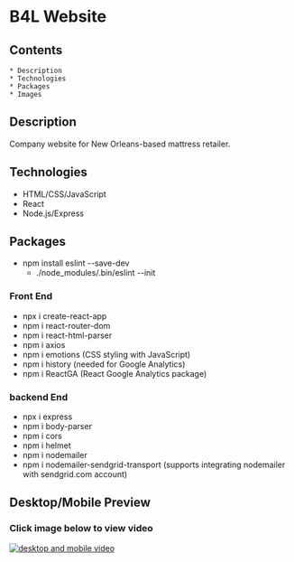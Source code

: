 # B4L Website

## Contents
    * Description
    * Technologies
    * Packages
    * Images

## Description
Company website for New Orleans-based mattress retailer.

## Technologies
* HTML/CSS/JavaScript
* React
* Node.js/Express

## Packages
* npm install eslint --save-dev  
    * ./node_modules/.bin/eslint --init

### Front End
* npx i create-react-app
* npm i react-router-dom
* npm i react-html-parser
* npm i axios
* npm i emotions (CSS styling with JavaScript)
* npm i history (needed for Google Analytics)
* npm i ReactGA (React Google Analytics package)

### backend End
* npx i express
* npm i body-parser
* npm i cors
* npm i helmet
* npm i nodemailer 
* npm i nodemailer-sendgrid-transport (supports integrating nodemailer with sendgrid.com account)

## Desktop/Mobile Preview
### Click image below to view video

[![desktop and mobile video](/readMe/1.png)](https://youtu.be/qWeFqC_XBBk)